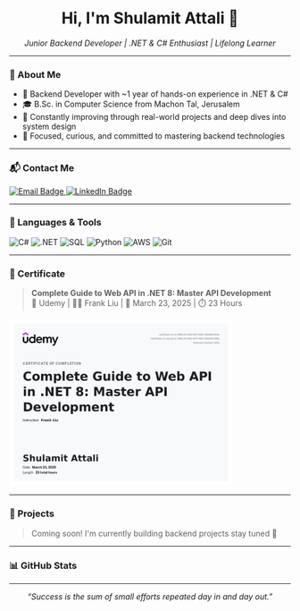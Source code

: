 <h1 align="center">Hi, I'm Shulamit Attali 👋</h1>

<p align="center">
  <em>Junior Backend Developer | .NET & C# Enthusiast | Lifelong Learner</em>
</p>

---

### 💼 About Me

- 🧠 Backend Developer with ~1 year of hands-on experience in .NET & C#
- 🎓 B.Sc. in Computer Science from Machon Tal, Jerusalem
- 🌱 Constantly improving through real-world projects and deep dives into system design
- 💪 Focused, curious, and committed to mastering backend technologies
  
---

### 📬 Contact Me

<p align="left">
  <a href="mailto:shulamitna26@gmail.com" target="_blank">
    <img src="https://img.shields.io/badge/Email-D14836?style=for-the-badge&logo=gmail&logoColor=white" alt="Email Badge"/>
  </a>
  <a href="https://www.linkedin.com/in/shulamit-nahon/" target="_blank">
    <img src="https://img.shields.io/badge/LinkedIn-%230077B5.svg?style=for-the-badge&logo=linkedin&logoColor=white" alt="LinkedIn Badge"/>
  </a>
</p>

---

### 🧰 Languages & Tools

![C#](https://img.shields.io/badge/C%23-%23239120.svg?style=for-the-badge&logo=c-sharp&logoColor=white)
![.NET](https://img.shields.io/badge/.NET-512BD4?style=for-the-badge&logo=dotnet&logoColor=white)
![SQL](https://img.shields.io/badge/SQL-%2300f.svg?style=for-the-badge&logo=mysql&logoColor=white)
![Python](https://img.shields.io/badge/python-3670A0?style=for-the-badge&logo=python&logoColor=ffdd54)
![AWS](https://img.shields.io/badge/AWS-%23FF9900.svg?style=for-the-badge&logo=amazon-aws&logoColor=white)
![Git](https://img.shields.io/badge/git-%23F05033.svg?style=for-the-badge&logo=git&logoColor=white)

---

### 📜 Certificate

> **Complete Guide to Web API in .NET 8: Master API Development**  
> 🏫 Udemy | 🧑‍🏫 Frank Liu | 📆 March 23, 2025 | ⏱️ 23 Hours

<img src="./dotnet8-certificate.JPG" width="400"/>

---

### 🚧 Projects

> Coming soon! I'm currently building backend projects stay tuned 👀

---

### 📊 GitHub Stats


---

<div align="center">
  <em>“Success is the sum of small efforts repeated day in and day out.”</em>
</div>
